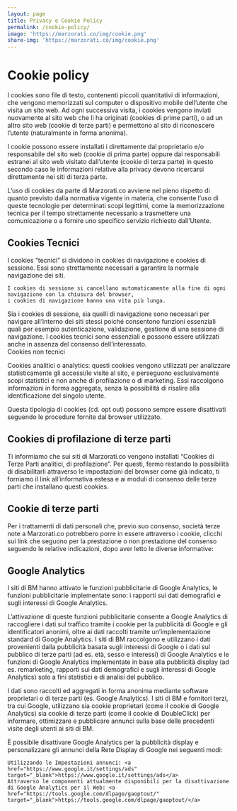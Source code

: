 ```yaml
---
layout: page
title: Privacy e Cookie Policy
permalink: /cookie-policy/
image: 'https://marzorati.co/img/cookie.png'
share-img: 'https://marzorati.co/img/cookie.png'
---
```


# **Cookie policy**

I cookies sono file di testo, contenenti piccoli quantitativi di informazioni, che vengono memorizzati sul computer o dispositivo mobile dell’utente che visita un sito web. Ad ogni successiva visita, i cookies vengono inviati nuovamente al sito web che li ha originati (cookies di prime parti), o ad un altro sito web (cookie di terze parti) e permettono al sito di riconoscere l’utente (naturalmente in forma anonima).   

I cookie possono essere installati i direttamente dal proprietario e/o responsabile del sito web (cookie di prima parte) oppure dai responsabili estranei al sito web visitato dall’utente (cookie di terza parte) in questo secondo caso le informazioni relative alla privacy devono ricercarsi direttamente nei siti di terza parte.   

L’uso di cookies da parte di Marzorati.co avviene nel pieno rispetto di quanto previsto dalla normativa vigente in materia, che consente l’uso di queste tecnologie per determinati scopi legittimi, come la memorizzazione tecnica per il tempo strettamente necessario a trasmettere una comunicazione o a fornire uno specifico servizio richiesto dall’Utente.   

## **Cookies Tecnici**

I cookies “tecnici” si dividono in cookies di navigazione e cookies di sessione. Essi sono strettamente necessari a garantire la normale navigazione dei siti.   

    I cookies di sessione si cancellano automaticamente alla fine di ogni navigazione con la chiusura del browser,
    i cookies di navigazione hanno una vita più lunga.

Sia i cookies di sessione, sia quelli di navigazione sono necessari per navigare all’interno dei siti stessi poiché consentono funzioni essenziali quali per esempio autenticazione, validazione, gestione di una sessione di navigazione. I cookies tecnici sono essenziali e possono essere utilizzati anche in assenza del consenso dell’interessato.   
Cookies non tecnici

Cookies analitici o analytics: questi cookies vengono utilizzati per analizzare statisticamente gli accessi/le visite al sito, e perseguono esclusivamente scopi statistici e non anche di profilazione o di marketing. Essi raccolgono informazioni in forma aggregata, senza la possibilità di risalire alla identificazione del singolo utente.   

Questa tipologia di cookies (cd. opt out) possono sempre essere disattivati seguendo le procedure fornite dal browser utilizzato.   

## **Cookies di profilazione di terze parti**

Ti informiamo che sui siti  di Marzorati.co  vengono installati “Cookies di Terze Parti analitici, di profilazione”. Per questi, fermo restando la possibilità di disabilitarli attraverso le impostazioni del browser come già indicato, ti forniamo il link all’informativa estesa e ai moduli di consenso delle terze parti che installano questi cookies.

## **Cookie di terze parti**

Per i trattamenti di dati personali che, previo suo consenso, società terze note a Marzorati.co potrebbero porre in essere attraverso i cookie, clicchi sui link che seguono per la prestazione o non prestazione del consenso seguendo le relative indicazioni, dopo aver letto le diverse informative:   

## **Google Analytics**

I siti di BM hanno attivato le funzioni pubblicitarie di Google Analytics, le funzioni pubblicitarie implementate sono: i rapporti sui dati demografici e sugli interessi di Google Analytics.

L’attivazione di queste funzioni pubblicitarie consente a Google Analytics di raccogliere i dati sul traffico tramite i cookie per la pubblicità di Google e gli identificatori anonimi, oltre ai dati raccolti tramite un’implementazione standard di Google Analytics. I siti di BM raccolgono e utilizzano i dati provenienti dalla pubblicità basata sugli interessi di Google o i dati sul pubblico di terze parti (ad es. età, sesso e interessi) di Google Analytics e le funzioni di Google Analytics implementate in base alla pubblicità display (ad es. remarketing, rapporti sui dati demografici e sugli interessi di Google Analytics) solo a fini statistici e di analisi del pubblico.

I dati sono raccolti ed aggregati in forma anonima mediante software proprietari o di terze parti (es. Google Analytics). I siti di BM  e fornitori terzi, tra cui Google, utilizzano sia cookie proprietari (come il cookie di Google Analytics) sia cookie di terze parti (come il cookie di DoubleClick) per informare, ottimizzare e pubblicare annunci sulla base delle precedenti visite degli utenti ai siti di BM.

È possibile disattivare Google Analytics per la pubblicità display e personalizzare gli annunci della Rete Display di Google nei seguenti modi:

    Utilizzando le Impostazioni annunci: <a href="https://www.google.it/settings/ads" target="_blank">https://www.google.it/settings/ads</a>
    Attraverso le componenti attualmente disponibili per la disattivazione di Google Analytics per il Web: <a href="https://tools.google.com/dlpage/gaoptout/" target="_blank">https://tools.google.com/dlpage/gaoptout/</a>